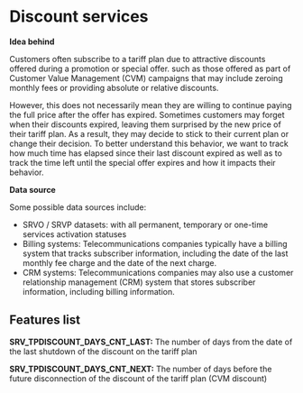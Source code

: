 # Discount services

**Idea behind**

Customers often subscribe to a tariff plan due to attractive discounts offered during a promotion or special offer. such as those offered as part of Customer Value Management (CVM) campaigns that may include zeroing monthly fees or providing absolute or relative discounts. 

However, this does not necessarily mean they are willing to continue paying the full price after the offer has expired. Sometimes customers may forget when their discounts expired, leaving them surprised by the new price of their tariff plan. As a result, they may decide to stick to their current plan or change their decision. To better understand this behavior, we want to track how much time has elapsed since their last discount expired as well as to track the time left until the special offer expires and how it impacts their behavior.

**Data source**

Some possible data sources include:

- SRVO / SRVP datasets: with all permanent, temporary or one-time services activation statuses
- Billing systems: Telecommunications companies typically have a billing system that tracks subscriber information, including the date of the last monthly fee charge and the date of the next charge.
- CRM systems: Telecommunications companies may also use a customer relationship management (CRM) system that stores subscriber information, including billing information.

## Features list

**SRV_TPDISCOUNT_DAYS_CNT_LAST:**	The number of days from the date of the last shutdown of the discount on the tariff plan

**SRV_TPDISCOUNT_DAYS_CNT_NEXT:**	The number of days before the future disconnection of the discount of the tariff plan (CVM discount)
